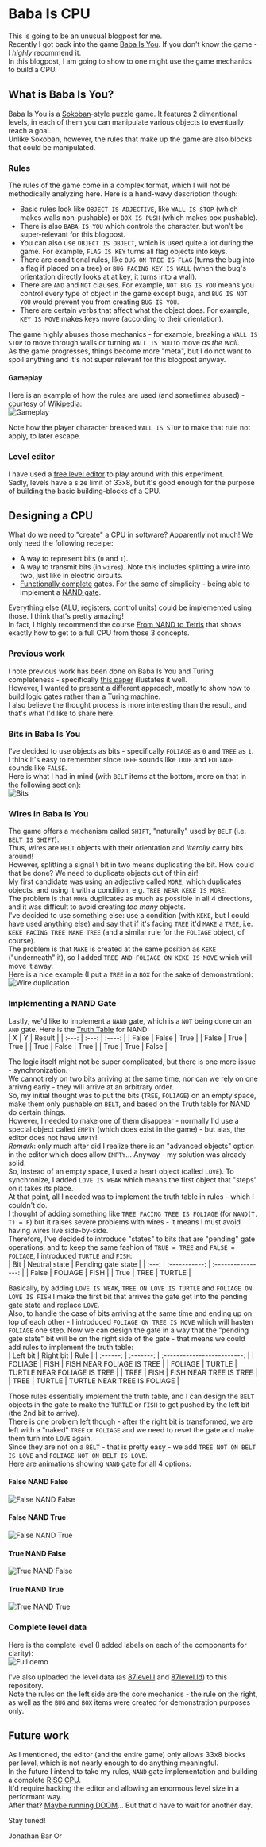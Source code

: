 # Baba Is CPU
This is going to be an unusual blogpost for me.  
Recently I got back into the game [Baba Is You](https://en.wikipedia.org/wiki/Baba_Is_You). If you don't know the game - I *highly* recommend it.  
In this blogpost, I am going to show to one might use the game mechanics to build a CPU.

## What is Baba Is You?
Baba Is You is a [Sokoban](https://en.wikipedia.org/wiki/Sokoban)-style puzzle game. It features 2 dimentional levels, in each of them you can manipulate various objects to eventually reach a goal.  
Unlike Sokoban, however, the rules that make up the game are also blocks that could be manipulated.

### Rules
The rules of the game come in a complex format, which I will not be methodically analyzing here. Here is a hand-wavy description though:
- Basic rules look like `OBJECT IS ADJECTIVE`, like `WALL IS STOP` (which makes walls non-pushable) or `BOX IS PUSH` (which makes box pushable).
- There is also `BABA IS YOU` which controls the character, but won't be super-relevant for this blogpost.
- You can also use `OBJECT IS OBJECT`, which is used quite a lot during the game. For example, `FLAG IS KEY` turns all flag objects into keys.
- There are conditional rules, like `BUG ON TREE IS FLAG` (turns the bug into a flag if placed on a tree) or `BUG FACING KEY IS WALL` (when the bug's orientation directly looks at at key, it turns into a wall).
- There are `AND` and `NOT` clauses. For example, `NOT BUG IS YOU` means you control every type of object in the game except bugs, and `BUG IS NOT YOU` would prevent you from creating `BUG IS YOU`.
- There are certain verbs that affect what the object does. For example, `KEY IS MOVE` makes keys move (according to their orientation).

The game highly abuses those mechanics - for example, breaking a `WALL IS STOP` to move through walls or turning `WALL IS YOU` to move *as the wall*.  
As the game progresses, things become more "meta", but I do not want to spoil anything and it's not super relevant for this blogpost anyway.

#### Gameplay
Here is an example of how the rules are used (and sometimes abused) - courtesy of [Wikipedia](https://en.wikipedia.org/wiki/Baba_Is_You):  
![Gameplay](baba_gameplay.gif)

Note how the player character breaked `WALL IS STOP` to make that rule not apply, to later escape.

### Level editor
I have used a [free level editor](https://hempuli.itch.io/baba-is-you-level-editor-beta) to play around with this experiment.  
Sadly, levels have a size limit of 33x8, but it's good enough for the purpose of building the basic building-blocks of a CPU.

## Designing a CPU
What do we need to "create" a CPU in software? Apparently not much! We only need the following receipe:
- A way to represent bits (`0` and `1`).
- A way to transmit bits (in `wires`). Note this includes splitting a wire into two, just like in electric circuits.
- [Functionally complete](https://en.wikipedia.org/wiki/Functional_completeness) gates. For the same of simplicity - being able to implement a [NAND gate](https://en.wikipedia.org/wiki/NAND_gate).

Everything else (ALU, registers, control units) could be implemented using those. I think that's pretty amazing!  
In fact, I highly recommend the course [From NAND to Tetris](https://www.nand2tetris.org) that shows exactly how to get to a full CPU from those 3 concepts.

### Previous work
I note previous work has been done on Baba Is You and Turing completeness - specifically [this paper](https://terra-docs.s3.us-east-2.amazonaws.com/IJHSR/Articles/volume5-issue7/IJHSR_2023_57_140.pdf) illustates it well.  
However, I wanted to present a different approach, mostly to show how to build logic gates rather than a Turing machine.  
I also believe the thought process is more interesting than the result, and that's what I'd like to share here.

### Bits in Baba Is You
I've decided to use objects as bits - specifically `FOLIAGE` as `0` and `TREE` as `1`.  
I think it's easy to remember since `TREE` sounds like `TRUE` and `FOLIAGE` sounds like `FALSE`.  
Here is what I had in mind (with `BELT` items at the bottom, more on that in the following section):  
![Bits](baba_bits.gif)

### Wires in Baba Is You
The game offers a mechanism called `SHIFT`, "naturally" used by `BELT` (i.e. `BELT IS SHIFT`).  
Thus, wires are `BELT` objects with their orientation and *literally* carry bits around!  
However, splitting a signal \ bit in two means duplicating the bit. How could that be done? We need to duplicate objects out of thin air!  
My first candidate was using an adjective called `MORE`, which duplicates objects, and using it with a condition, e.g. `TREE NEAR KEKE IS MORE`.  
The problem is that `MORE` duplicates as much as possible in all 4 directions, and it was difficult to avoid creating *too many* objects.  
I've decided to use something else: use a condition (with `KEKE`, but I could have used anything else) and say that if it's facing `TREE` it'd `MAKE` a `TREE`, i.e. `KEKE FACING TREE MAKE TREE` (and a similar rule for the `FOLIAGE` object, of course).  
The problem is that `MAKE` is created at the same position as `KEKE` ("underneath" it), so I added `TREE AND FOLIAGE ON KEKE IS MOVE` which will move it away.  
Here is a nice example (I put a `TREE` in a `BOX` for the sake of demonstration):  
![Wire duplication](baba_wires.gif)

### Implementing a NAND Gate
Lastly, we'd like to implement a `NAND` gate, which is a `NOT` being done on an `AND` gate. Here is the [Truth Table](https://en.wikipedia.org/wiki/Truth_table) for NAND:  
| X     | Y     | Result |
| :---: | :---: | :----: |
| False | False | True   |
| False | True  | True   |
| True  | False | True   |
| True  | True  | False  |

The logic itself might not be super complicated, but there is one more issue - synchronization.  
We cannot rely on two bits arriving at the same time, nor can we rely on one arrivng early - they will arrive at an arbitrary order.  
So, my initial thought was to put the bits (`TREE`, `FOLIAGE`) on an empty space, make them only pushable on `BELT`, and based on the Truth table for NAND do certain things.  
However, I needed to make one of them disappear - normally I'd use a special object called `EMPTY` (which does exist in the game) - but alas, the editor does not have `EMPTY`!  
*Remark*: only much after did I realize there is an "advanced objects" option in the editor which does allow `EMPTY`... Anyway - my solution was already solid.  
So, instead of an empty space, I used a heart object (called `LOVE`). To synchronize, I added `LOVE IS WEAK` which means the first object that "steps" on it takes its place.  
At that point, all I needed was to implement the truth table in rules - which I couldn't do.  
I thought of adding something like `TREE FACING TREE IS FOLIAGE` (for `NAND(T, T) = F`) but it raises severe problems with wires - it means I must avoid having wires live side-by-side.  
Therefore, I've decided to introduce "states" to bits that are "pending" gate operations, and to keep the same fashion of `TRUE = TREE` and `FALSE = FOLIAGE`, I introduced `TURTLE` and `FISH`:  
| Bit   | Neutral state | Pending gate state |
| :---: | :-----------: | :----------------: |
| False | FOLIAGE       | FISH               |
| True  | TREE          | TURTLE             |

Basically, by adding `LOVE IS WEAK`, `TREE ON LOVE IS TURTLE` and `FOLIAGE ON LOVE IS FISH` I make the first bit that arrives the gate get into the pending gate state and replace `LOVE`.  
Also, to handle the case of bits arriving at the same time and ending up on top of each other - I introduced `FOLIAGE ON TREE IS MOVE` which will hasten `FOLIAGE` one step.
Now we can design the gate in a way that the "pending gate state" bit will be on the right side of the gate - that means we could add rules to implement the truth table:  
| Left bit | Right bit | Rule                        |
| :------: | :-------: | :-------------------------: |
| FOLIAGE  | FISH      | FISH NEAR FOLIAGE IS TREE   |
| FOLIAGE  | TURTLE    | TURTLE NEAR FOLIAGE IS TREE |
| TREE     | FISH      | FISH NEAR TREE IS TREE      |
| TREE     | TURTLE    | TURTLE NEAR TREE IS FOLIAGE |

Those rules essentially implement the truth table, and I can design the `BELT` objects in the gate to make the `TURTLE` or `FISH` to get pushed by the left bit (the 2nd bit to arrive).  
There is one problem left though - after the right bit is transformed, we are left with a "naked" `TREE` or `FOLIAGE` and we need to reset the gate and make them turn into `LOVE` again.  
Since they are not on a `BELT` - that is pretty easy - we add `TREE NOT ON BELT IS LOVE` and `FOLIAGE NOT ON BELT IS LOVE`.  
Here are animations showing `NAND` gate for all 4 options:

#### False NAND False
![False NAND False](baba_nand_ff.gif)

#### False NAND True
![False NAND True](baba_nand_ft.gif)

#### True NAND False
![True NAND False](baba_nand_tf.gif)

#### True NAND True
![True NAND True](baba_nand_tt.gif)

### Complete level data
Here is the complete level (I added labels on each of the components for clarity):  
![Full demo](baba_full.png)

I've also uploaded the level data (as [87level.l](87level.l) and [87level.ld](87level.ld)) to this repository.  
Note the rules on the left side are the core mechanics - the rule on the right, as well as the `BUG` and `BOX` items were created for demonstration purposes only.

## Future work
As I mentioned, the editor (and the entire game) only allows 33x8 blocks per level, which is not nearly enough to do anything meaningful.  
In the future I intend to take my rules, `NAND` gate implementation and building a complete [RISC CPU](https://en.wikipedia.org/wiki/Reduced_instruction_set_computer).  
It'd require hacking the editor and allowing an enormous level size in a performant way.  
After that? [Maybe running DOOM](https://github.com/smunaut/doom_riscv)... But that'd have to wait for another day.

Stay tuned!

Jonathan Bar Or


